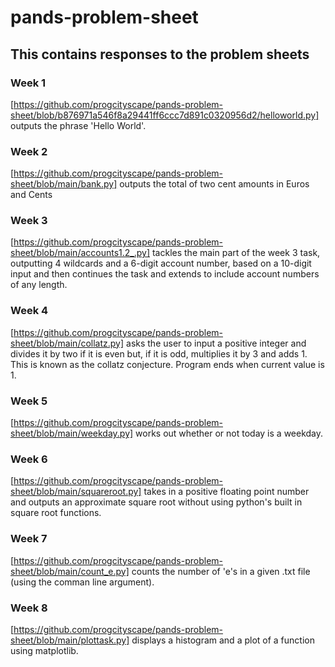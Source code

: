 # pands-problem-sheet
## This contains responses to the problem sheets
### Week 1
[https://github.com/progcityscape/pands-problem-sheet/blob/b876971a546f8a29441ff6ccc7d891c0320956d2/helloworld.py] outputs the phrase 'Hello World'. <br>
### Week 2
[https://github.com/progcityscape/pands-problem-sheet/blob/main/bank.py] outputs the total of two cent amounts in Euros and Cents<br>
### Week 3
[https://github.com/progcityscape/pands-problem-sheet/blob/main/accounts1.2_.py] tackles the main part of the week 3 task, outputting 4 wildcards and a 6-digit account number, based on a 10-digit input and then continues the task and extends to include account numbers of any length. <br>
### Week 4
[https://github.com/progcityscape/pands-problem-sheet/blob/main/collatz.py] asks the user to input a positive integer and divides it by two if it is even but, if it is odd, multiplies it by 3 and adds 1.  This is known as the collatz conjecture.  Program ends when current value is 1. <br>
### Week 5
[https://github.com/progcityscape/pands-problem-sheet/blob/main/weekday.py] works out whether or not today is a weekday.  <br>
### Week 6
[https://github.com/progcityscape/pands-problem-sheet/blob/main/squareroot.py] takes in a positive floating point number and outputs an approximate square root without using python's built in square root functions.  <br>
### Week 7
[https://github.com/progcityscape/pands-problem-sheet/blob/main/count_e.py] counts the number of 'e's in a given .txt file (using the comman line argument).  <br>
### Week 8
[https://github.com/progcityscape/pands-problem-sheet/blob/main/plottask.py] displays a histogram and a plot of a function using matplotlib.  <br>


